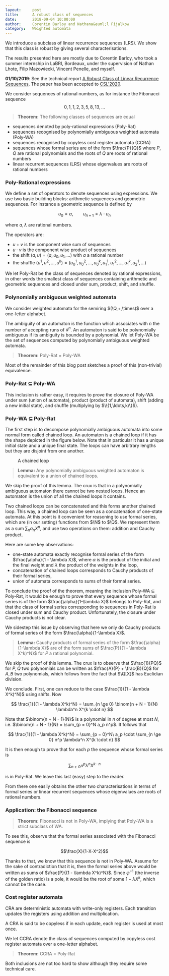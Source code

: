```yaml
---
layout:     post
title:      A robust class of sequences 
date:       2018-09-04 10:00:00
author:     Corentin Barloy and Nathana&euml;l Fijalkow
category:   Weighted automata
---
```


<script type="text/x-mathjax-config">
MathJax.Hub.Config({
  TeX: {
    Macros: {
      N: "{\\mathbb{N}}",
      M: "{\\mathcal{M}}",
      Q: "{\\mathbb{Q}}",
      Ninfty: "{\\mathbb{N}_{\\infty}}",
      A: "{\\mathcal{A}}",
    }
  }
});
</script>

<p class="intro"><span class="dropcap">W</span>e introduce a subclass of linear recurrence sequences (LRS).
We show that this class is robust by giving several characterisations.
</p>

The results presented here are mostly due to Corentin Barloy, who took a summer internship in LaBRI, Bordeaux, 
under the supervision of Nathan Lhote, Filip Mazowiecki, Vincent Penelle, and myself.

**01/10/2019**: See the technical report <a href="https://arxiv.org/abs/1908.03890">A Robust Class of Linear Recurrence Sequences</a>.
The paper has been accepted to <a href="https://www.cs.upc.edu/csl2020/">CSL'2020</a>.

We consider sequences of rational numbers, as for instance the Fibonacci sequence
$$
0,1,1,2,3,5,8,13,\ldots
$$

> **Theorem:**
The following classes of sequences are equal
* sequences denoted by poly-rational expressions (Poly-Rat)
* sequences recognised by polynomially ambiguous weighted automata (Poly-WA)
* sequences recognised by copyless cost register automata (CCRA)
* sequences whose formal series are of the form $\frac{P}{Q}$ where $P,Q$ are rational polynomials and the roots of $Q$ are roots of rational numbers
* linear recurrent sequences (LRS) whose eigenvalues are roots of rational numbers

### Poly-Rational expressions

We define a set of operators to denote sequences using expressions.
We use two basic building blocks: arithmetic sequences and geometric sequences. 
For instance a geometric sequence is defined by

$$u_0 = a,\qquad u_{n+1} = \lambda \cdot u_n$$

where $a,\lambda$ are rational numbers.

The operators are:
* $u + v$ is the component wise sum of sequences
* $u \cdot v$ is the component wise product of sequences
* the shift $(a,u) = (a,u_0,u_1,\ldots)$ with $a$ a rational number
* the shuffle $\langle u^1,u^2,\ldots,u^k \rangle = (u^1_0,u^2_0,\ldots,u^k_0,u^1_1,u^2_1,\ldots,u^k_1,u^1_2,\ldots)$ 

We let Poly-Rat be the class of sequences denoted by rational expressions,
in other words the smallest class of sequences containing arithmetic and geometric sequences and closed under sum, product, shift, and shuffle.

### Polynomially ambiguous weighted automata

We consider weighted automata for the semiring $(\Q,+,\times)$ over a one-letter alphabet.

The ambiguity of an automaton is the function which associates with $n$ the number of accepting runs of $a^n$.
An automaton is said to be polynomially ambiguous if its ambiguity is bounded by a polynomial. 
We let Poly-WA be the set of sequences computed by polynomially ambiguous weighted automata.

> **Theorem:**
Poly-Rat = Poly-WA

Most of the remainder of this blog post sketches a proof of this (non-trivial) equivalence.

### Poly-Rat $\subseteq$ Poly-WA

This inclusion is rather easy, it requires to prove the closure of Poly-WA under sum (union of automata), product (product of automata), shift (adding a new initial state), 
and shuffle (multiplying by $\\{1,\ldots,k\\}$).

### Poly-WA $\subseteq$ Poly-Rat

The first step is to decompose polynomially ambiguous automata into some normal form called chained loop.
An automaton is a chained loop if it has the shape depicted in the figure below.
Note that in particular it has a unique initial state and a unique final state.
The loops can have arbitrary lengths but they are disjoint from one another.

<figure>
	<img src="{{ '/images/poly-WA.png' | prepend: site.baseurl }}" alt=""> 
	<figcaption>A chained loop</figcaption>
</figure>

> **Lemma:**
Any polynomially ambiguous weighted automaton is equivalent to a union of chained loops.

We skip the proof of this lemma. The crux is that in a polynomially ambiguous automaton there cannot be two nested loops. 
Hence an automaton is the union of all the chained loops it contains.

Two chained loops can be concatenated and this forms another chained loop.
This way, a chained loop can be seen as a concatenation of one-state automata.
At this point is it convenient for reasoning to use formal series, which are (in our setting) functions from $\N$ to $\Q$. 
We represent them as a sum $\sum_n a_n X^n$, and use two operations on them: addition and Cauchy product.

Here are some key observations:
* one-state automata exactly recognise formal series of the form $\frac{\alpha}{1 - \lambda X}$, 
where $\alpha$ is the product of the initial and the final weight and $\lambda$ the product of the weights in the loop,
* concatenation of chained loops corresponds to Cauchy products of their formal series,
* union of automata corresponds to sums of their formal series.

To conclude the proof of the theorem, meaning the inclusion Poly-WA $\subseteq$ Poly-Rat, 
it would be enough to prove that every sequence whose formal series is of the form $\frac{\alpha}{1-\lambda X}$ belongs to Poly-Rat,
and that the class of formal series corresponding to sequences in Poly-Rat is closed under sum and Cauchy product.
Unfortunately, the closure under Cauchy products is not clear.

We sidestep this issue by observing that here we only do Cauchy products of formal series of the form $\frac{\alpha}{1-\lambda X}$.

> **Lemma:**
Cauchy products of formal series of the form $\frac{\alpha}{1-\lambda X}$ are of the form sums of $\frac{P}{(1 - \lambda X^k)^N}$ for $P$ a rational polynomial.

We skip the proof of this lemma. 
The crux is to observe that $\frac{1}{PQ}$ for $P,Q$ two polynomials can be written as $\frac{A}{P} + \frac{B}{Q}$ for $A,B$ two polynomials,
which follows from the fact that $\Q[X]$ has Euclidian division.

We conclude.
First, one can reduce to the case $\frac{1}{(1 - \lambda X^k)^N}$ using shifts.
Now

$$
\frac{1}{(1 - \lambda X^k)^N} = \sum_{n \ge 0} \binom{n + N - 1}{N} \lambda^n X^{k \cdot n}
$$

Note that $\binom{n + N - 1}{N}$ is a polynomial in $n$ of degree at most $N$, 
i.e. $\binom{n + N - 1}{N} = \sum_{p = 0}^N a_p n^p$.
It follows that

$$
\frac{1}{(1 - \lambda X^k)^N} = \sum_{p = 0}^N\ a_p \cdot \sum_{n \ge 0} n^p \lambda^n X^{k \cdot n}
$$

It is then enough to prove that for each $p$ the sequence whose formal series is 

$$\sum_{n \ge 0} n^p \lambda^n X^{k \cdot n}$$

is in Poly-Rat. We leave this last (easy) step to the reader.

From there one easily obtains the other two characterisations in terms of formal series
or linear recurrent sequences whose eigenvalues are roots of rational numbers.

### Application: the Fibonacci sequence

> **Theorem:**
Fibonacci is not in Poly-WA, implying that Poly-WA is a strict subclass of WA.

To see this, observe that the formal series associated with the Fibonacci sequence is

$$\frac{X}{1-X-X^2}$$

Thanks to that, we know that this sequence is not in Poly-WA.
Assume for the sake of contradiction that it is, then the formal series above would be written as sums of $\frac{P}{(1 - \lambda X^k)^N}$.
Since $\varphi^{-1}$ (the inverse of the golden ratio) is a pole, it would be the root of some $1 - \lambda X^k$, which cannot be the case.


### Cost register automata

CRA are deterministic automata with write-only registers. 
Each transition updates the registers using addition and multiplication.
<!--
Here is an example of a CRA over the alphabet $\{a,b\}$ computing the product of the number of $a$ and the number of $b$.
<figure>
	<img src="{{ '/images/CCRA.png' | prepend: site.baseurl }}" alt=""> 
	<figcaption>A copyless cost register automaton (CCRA)</figcaption>
</figure>
-->
A CRA is said to be copyless if in each update, each register is used at most once. 

We let CCRA denote the class of sequences computed by copyless cost register automata over a one-letter alphabet.

> **Theorem:**
CCRA = Poly-Rat

Both inclusions are not too hard to show although they require some technical care.

